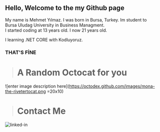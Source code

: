 ## Hello, Welcome to the my Github page
  My name is Mehmet Yılmaz. I was born in Bursa, Turkey. 
  Im student to Bursa Uludag University in Business Managment.   
  I started coding at 13 years old. 
  I now 21 years old.
  
  I learning .NET CORE with Kodluyoruz.
  
  ### THAT'S FİNE 

> # A Random Octocat for you  
  
 ![enter image description here](https://octodex.github.com/images/mona-the-rivetertocat.png =20x10)

> # Contact Me
<img style="heigh=1; width=1;" href="https://www.linkedin.com/in/mehmet-y%C4%B1lmaz-72a95011a/" src="https://image.flaticon.com/icons/png/512/174/174857.png" alt="linked-in"/>
